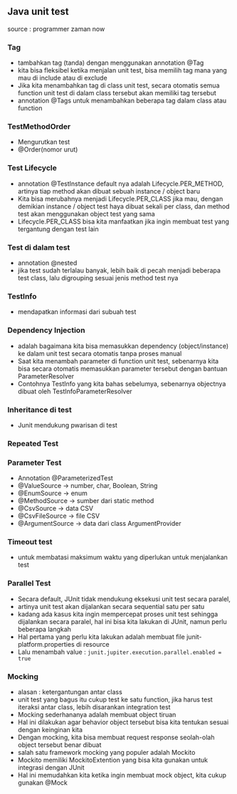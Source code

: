 ## Java unit test

source : programmer zaman now


### Tag
- tambahkan tag (tanda) dengan menggunakan annotation @Tag
- kita bisa fleksibel  ketika menjalan  unit test, bisa memilih tag mana yang mau di include atau di exclude
- Jika kita menambahkan tag di class unit test, secara otomatis semua function unit test di dalam class tersebut akan memiliki tag tersebut
- annotation @Tags untuk menambahkan beberapa tag dalam class atau function


### TestMethodOrder
- Mengurutkan test
- @Order(nomor urut)

### Test Lifecycle
- annotation @TestInstance default nya adalah Lifecycle.PER_METHOD, artinya tiap method akan dibuat sebuah instance / object baru
- Kita bisa merubahnya menjadi Lifecycle.PER_CLASS jika mau, dengan demikian instance / object test haya dibuat sekali per class, dan method test akan menggunakan object test yang sama
- Lifecycle.PER_CLASS bisa kita manfaatkan jika ingin membuat test yang tergantung dengan test lain


### Test di dalam test
- annotation @nested
- jika test sudah terlalau banyak, lebih baik di pecah menjadi beberapa test class, lalu digrouping sesuai jenis method test nya

### TestInfo
- mendapatkan informasi dari subuah test


### Dependency Injection
- adalah bagaimana kita bisa memasukkan dependency (object/instance) ke dalam unit test secara otomatis tanpa proses manual
- Saat kita menambah parameter di function unit test, sebenarnya kita bisa secara otomatis memasukkan parameter tersebut dengan bantuan ParameterResolver
- Contohnya TestInfo yang kita bahas sebelumya, sebenarnya objectnya dibuat oleh TestInfoParameterResolver

### Inheritance di test
- Junit mendukung pwarisan di test



### Repeated Test


### Parameter Test
- Annotation @ParameterizedTest
- @ValueSource -> number, char, Boolean, String
- @EnumSource -> enum
- @MethodSource -> sumber dari static method
- @CsvSource -> data CSV
- @CsvFileSource -> file CSV
- @ArgumentSource -> data dari class ArgumentProvider

### Timeout test
- untuk membatasi maksimum waktu yang diperlukan untuk menjalankan test


### Parallel Test
- Secara default, JUnit tidak mendukung eksekusi unit test secara paralel,
- artinya unit test akan dijalankan secara sequential satu per satu
- kadang ada kasus kita ingin mempercepat proses unit test sehingga dijalankan secara paralel, hal ini bisa kita lakukan di JUnit, namun perlu beberapa langkah
- Hal pertama yang perlu kita lakukan adalah membuat file junit-platform.properties di resource
- Lalu menambah value :
  `junit.jupiter.execution.parallel.enabled = true`


### Mocking
- alasan : ketergantungan antar class
- unit test yang bagus itu cukup test ke satu function, jika harus test iteraksi antar class, lebih disarankan integration test
- Mocking sederhananya adalah membuat object tiruan
- Hal ini dilakukan agar behavior object tersebut bisa kita tentukan sesuai dengan keinginan kita
- Dengan mocking, kita bisa membuat request response seolah-olah object tersebut benar dibuat
- salah satu framework mocking yang populer adalah Mockito
- Mockito memiliki MockitoExtention yang bisa kita gunakan untuk integrasi dengan JUnit
- Hal ini memudahkan kita ketika ingin membuat mock object, kita cukup gunakan @Mock
